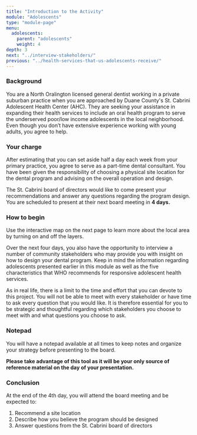 ```yaml
---
title: "Introduction to the Activity"
module: "Adolescents"
type: "module-page"
menu:
  adolescents:
    parent: "adolescents"
    weight: 4
depth: 3
next: "../interview-stakeholders/"
previous: "../health-services-that-us-adolescents-receive/"
---
```

<h3>Background</h3><div class="pageblock"><p>You are a North Oralington licensed general dentist working in a private suburban practice when you are approached by Duane County's St. Cabrini Adolescent Health Center (AHC). They are seeking your assistance in expanding their health services to include an oral health program to serve the underserved poor/low income adolescents in the local neighborhood. Even though you don’t have extensive experience working with young adults, you agree to help.</p>
</div><h3>Your charge</h3><div class="pageblock"><p>After estimating that you can set aside half a day each week from your primary practice, you agree to serve as a part-time dental consultant. You have been given the responsibility of choosing a physical site location for the dental program and advising on the overall operation and design.</p>
<p>The St. Cabrini board of directors would like to come present your recommendations and answer any questions regarding the program design. You are scheduled to present at their next board meeting in <strong>4 days.</strong></p>
</div><h3>How to begin</h3><div class="pageblock"><p>Use the interactive map on the next page to learn more about the local area by turning on and off the layers.</p>
<p>Over the next four days, you also have the opportunity to interview a number of community stakeholders who may provide you with insight on how to design your dental program. Keep in mind the information regarding adolescents presented earlier in this module as well as the five characteristics that WHO recommends for responsive adolescent health services.</p>
<p>As in real life, there is a limit to the time and effort that you can devote to this project. You will not be able to meet with every stakeholder or have time to ask every question that you would like. It is therefore essential for you to be strategic and thoughtful regarding which stakeholders you choose to meet with and what questions you choose to ask.</p>
</div><h3>Notepad</h3><div class="pageblock"><p>You will have a notepad available at all times to keep notes and organize your strategy before presenting to the board.</p>
<p><strong>Please take advantage of this tool as it will be your only source of reference material on the day of your presentation.</strong></p>
</div><h3>Conclusion</h3><div class="pageblock"><p>At the end of the 4th day, you will attend the board meeting and be expected to:</p>
<ol>
<li>Recommend a site location</li>
<li>Describe how you believe the program should be designed</li>
<li>Answer questions from the St. Cabrini board of directors</li>
</ol>
</div>